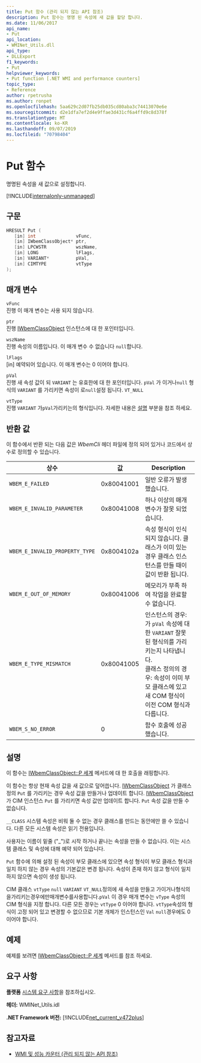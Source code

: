 ```yaml
---
title: Put 함수 (관리 되지 않는 API 참조)
description: Put 함수는 명명 된 속성에 새 값을 할당 합니다.
ms.date: 11/06/2017
api_name:
- Put
api_location:
- WMINet_Utils.dll
api_type:
- DLLExport
f1_keywords:
- Put
helpviewer_keywords:
- Put function [.NET WMI and performance counters]
topic_type:
- Reference
author: rpetrusha
ms.author: ronpet
ms.openlocfilehash: 5aa629c2d07fb25db035cd80aba3c74413070e6e
ms.sourcegitcommit: d2e1dfa7ef2d4e9ffae3d431cf6a4ffd9c8d378f
ms.translationtype: MT
ms.contentlocale: ko-KR
ms.lasthandoff: 09/07/2019
ms.locfileid: "70798404"
---
```

# <a name="put-function"></a>Put 함수

명명된 속성을 새 값으로 설정합니다.

[!INCLUDE[internalonly-unmanaged](../../../../includes/internalonly-unmanaged.md)]

## <a name="syntax"></a>구문

```cpp
HRESULT Put (
   [in] int               vFunc,
   [in] IWbemClassObject* ptr,
   [in] LPCWSTR           wszName,
   [in] LONG              lFlags,
   [in] VARIANT*          pVal,
   [in] CIMTYPE           vtType
);
```

## <a name="parameters"></a>매개 변수

`vFunc`\
진행 이 매개 변수는 사용 되지 않습니다.

`ptr`\
진행 [IWbemClassObject](/windows/desktop/api/wbemcli/nn-wbemcli-iwbemclassobject) 인스턴스에 대 한 포인터입니다.

`wszName`\
진행 속성의 이름입니다. 이 매개 변수 수 없습니다 `null`합니다.

`lFlags`\
[in] 예약되어 있습니다. 이 매개 변수는 0 이어야 합니다.

`pVal`\
진행 새 속성 값이 되 `VARIANT` 는 유효한에 대 한 포인터입니다. `pVal` 가 이거나`null` 형식의 `VARIANT` 를 가리키면 속성이 로`null`설정 됩니다. `VT_NULL`

`vtType`\
진행 `VARIANT` 가`pVal`가리키는의 형식입니다. 자세한 내용은 [설명](#remarks) 부분을 참조 하세요.

## <a name="return-value"></a>반환 값

이 함수에서 반환 되는 다음 값은 *WbemCli* 헤더 파일에 정의 되어 있거나 코드에서 상수로 정의할 수 있습니다.

|상수  |값  |Description  |
|---------|---------|---------|
|`WBEM_E_FAILED` | 0x80041001 | 일반 오류가 발생 했습니다. |
|`WBEM_E_INVALID_PARAMETER` | 0x80041008 | 하나 이상의 매개 변수가 잘못 되었습니다. |
|`WBEM_E_INVALID_PROPERTY_TYPE` | 0x8004102a | 속성 형식이 인식 되지 않습니다. 클래스가 이미 있는 경우 클래스 인스턴스를 만들 때이 값이 반환 됩니다. |
|`WBEM_E_OUT_OF_MEMORY` | 0x80041006 | 메모리가 부족 하 여 작업을 완료할 수 없습니다. |
| `WBEM_E_TYPE_MISMATCH` | 0x80041005 | 인스턴스의 경우: 가 `pVal` 속성에 대 한 `VARIANT` 잘못 된 형식의를 가리키는지 나타냅니다. <br/> 클래스 정의의 경우: 속성이 이미 부모 클래스에 있고 새 COM 형식이 이전 COM 형식과 다릅니다. |
|`WBEM_S_NO_ERROR` | 0 | 함수 호출에 성공 했습니다. |

## <a name="remarks"></a>설명

이 함수는 [IWbemClassObject::P 세계](/windows/desktop/api/wbemcli/nf-wbemcli-iwbemclassobject-put) 메서드에 대 한 호출을 래핑합니다.

이 함수는 항상 현재 속성 값을 새 값으로 덮어씁니다. [IWbemClassObject](/windows/desktop/api/wbemcli/nn-wbemcli-iwbemclassobject) 가 클래스 정의 `Put` 를 가리키는 경우 속성 값을 만들거나 업데이트 합니다. [IWbemClassObject](/windows/desktop/api/wbemcli/nn-wbemcli-iwbemclassobject) 가 CIM 인스턴스 `Put` 를 가리키면 속성 값만 업데이트 합니다. `Put` 속성 값을 만들 수 없습니다.

`__CLASS` 시스템 속성은 비워 둘 수 없는 경우 클래스를 만드는 동안에만 쓸 수 있습니다. 다른 모든 시스템 속성은 읽기 전용입니다.

사용자는 이름이 밑줄 ("_")로 시작 하거나 끝나는 속성을 만들 수 없습니다. 이는 시스템 클래스 및 속성에 대해 예약 되어 있습니다.

`Put` 함수에 의해 설정 된 속성이 부모 클래스에 있으면 속성 형식이 부모 클래스 형식과 일치 하지 않는 경우 속성의 기본값은 변경 됩니다. 속성이 존재 하지 않고 형식이 일치 하지 않으면 속성이 생성 됩니다.

CIM 클래스 `vtType` `null` `VARIANT` `VT_NULL`정의에 새 속성을 만들고 가이거나형식의을가리키는경우에만매개변수를사용합니다.`pVal` 이 경우 매개 변수는 `vType` 속성의 CIM 형식을 지정 합니다. 다른 모든 경우는 `vtType` 0 이어야 합니다. `vtType`속성의 형식이 고정 되어 있고 변경할 수 없으므로 기본 개체가 인스턴스인 `Val` `null`경우에도 0 이어야 합니다.

## <a name="example"></a>예제

예제를 보려면 [IWbemClassObject::P 세계](/windows/desktop/api/wbemcli/nf-wbemcli-iwbemclassobject-put) 메서드를 참조 하세요.

## <a name="requirements"></a>요구 사항

**플랫폼** [시스템 요구 사항](../../get-started/system-requirements.md)을 참조하십시오.

**헤더:** WMINet_Utils.idl

**.NET Framework 버전:** [!INCLUDE[net_current_v472plus](../../../../includes/net-current-v472plus.md)]

## <a name="see-also"></a>참고자료

- [WMI 및 성능 카운터 (관리 되지 않는 API 참조)](index.md)
